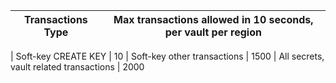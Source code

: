 
| Transactions Type	| Max transactions allowed in 10 seconds, per vault per region
--- | ---
<!-- deleted by customization
| HSM- CREATE KEY | 5
| HSM- other transactions | 1000
-->
| Soft-key CREATE KEY | 10
| Soft-key other transactions | 1500
| All secrets, vault related transactions | 2000
 
 
